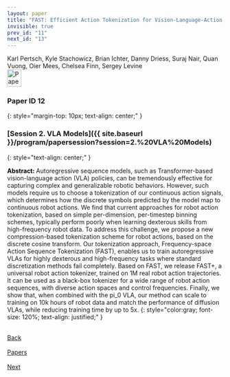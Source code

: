 ```yaml
---
layout: paper
title: "FAST: Efficient Action Tokenization for Vision-Language-Action Models"
invisible: true
prev_id: "11"
next_id: "13"
---
```

<div class="paper-authors">
  <div class="paper-author-box">
    <div class="paper-author-name">Karl Pertsch, Kyle Stachowicz, Brian Ichter, Danny Driess, Suraj Nair, Quan Vuong, Oier Mees, Chelsea Finn, Sergey Levine</div>
    <div class="paper-author-uni"></div>
  </div>
</div>

<div class="paper-pdf">
  <div>
    <a href="https://www.roboticsproceedings.org/rss21/p012.pdf" title="Download PDF" target="_blank">
      <img src="{{ site.baseurl }}/images/paper_link_cardinal_red.png" alt="Paper PDF" width="33" height="40" />
    </a>
  </div>
</div>

### Paper ID 12
{: style="margin-top: 10px; text-align: center;" }

### [Session 2. VLA Models]({{ site.baseurl }}/program/papersession?session=2.%20VLA%20Models)
{: style="text-align: center;" }

<b style="color: black;">Abstract: </b>Autoregressive sequence models, such as Transformer-based vision-language action (VLA) policies, can be tremendously effective for capturing complex and generalizable robotic behaviors. However, such models require us to choose a tokenization of our continuous action signals, which determines how the discrete symbols predicted by the model map to continuous robot actions. We find that current approaches for robot action tokenization, based on simple per-dimension, per-timestep binning schemes, typically perform poorly when learning dexterous skills from high-frequency robot data. To address this challenge, we propose a new compression-based tokenization scheme for robot actions, based on the discrete cosine transform. Our tokenization approach, Frequency-space Action Sequence Tokenization (FAST), enables us to train autoregressive VLAs for highly dexterous and high-frequency tasks where standard discretization methods fail completely. Based on FAST, we release FAST+, a universal robot action tokenizer, trained on 1M real robot action trajectories. It can be used as a black-box tokenizer for a wide range of robot action sequences, with diverse action spaces and control frequencies. Finally, we show that, when combined with the pi_0 VLA, our method can scale to training on 10k hours of robot data and match the performance of diffusion VLAs, while reducing training time by up to 5x.
{: style="color:gray; font-size: 120%; text-align: justified;" }

<div class="paper-menu">
  <div class="paper-menu-inner">
    <a href="{{ site.baseurl }}/program/papers/11/" title="Previous Paper">
            <div class="paper-menu-icon">
                <i class="fa fa-chevron-left"></i><br>
                <span class="paper-menu-label">Back</span>
            </div>
        </a>
    <a href="{{ site.baseurl }}/program/papers" title="All Papers">
      <div class="paper-menu-icon">
        <i class="fa fa-list"></i><br>
        <span class="paper-menu-label">Papers</span>
      </div>
    </a>
    <a href="{{ site.baseurl }}/program/papers/13/" title="Next Paper">
            <div class="paper-menu-icon">
                <i class="fa fa-chevron-right"></i><br>
                <span class="paper-menu-label">Next</span>
            </div>
        </a>
  </div>
</div>
